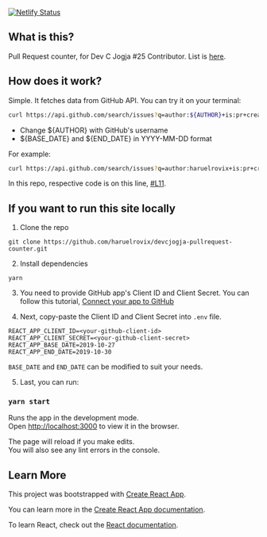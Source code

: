 [![Netlify Status](https://api.netlify.com/api/v1/badges/578617f2-f11f-4060-801c-72af711aee6f/deploy-status)](https://app.netlify.com/sites/devcjogja25/deploys)

## What is this?

Pull Request counter, for Dev C Jogja #25 Contributor. List is [here](https://github.com/haruelrovix/devcjogja-pullrequest-counter/blob/master/src/Contributor.json).


## How does it work?

Simple. It fetches data from GitHub API. You can try it on your terminal:

```bash
curl https://api.github.com/search/issues?q=author:${AUTHOR}+is:pr+created:${BASE_DATE}..${END_DATE}
```

- Change ${AUTHOR} with GitHub's username
- ${BASE_DATE} and ${END_DATE} in YYYY-MM-DD format

For example:

```bash
curl https://api.github.com/search/issues?q=author:haruelrovix+is:pr+created:2019-10-01..2019-10-31
```

In this repo, respective code is on this line, [#L11](https://github.com/haruelrovix/devcjogja-pullrequest-counter/blob/599f5d1d0849a78945918f154217f02665cae683/src/PullRequestFetcher.js#L11).


## If you want to run this site locally

1. Clone the repo

```
git clone https://github.com/haruelrovix/devcjogja-pullrequest-counter.git
```

2. Install dependencies

```
yarn
```

3. You need to provide GitHub app's Client ID and Client Secret. You can follow this tutorial, [Connect your app to GitHub
](https://auth0.com/docs/connections/social/github)

4. Next, copy-paste the Client ID and Client Secret into `.env` file.

```
REACT_APP_CLIENT_ID=<your-github-client-id>
REACT_APP_CLIENT_SECRET=<your-github-client-secret>
REACT_APP_BASE_DATE=2019-10-27
REACT_APP_END_DATE=2019-10-30
```

`BASE_DATE` and `END_DATE` can be modified to suit your needs.

5. Last, you can run:

### `yarn start`

Runs the app in the development mode.<br />
Open [http://localhost:3000](http://localhost:3000) to view it in the browser.

The page will reload if you make edits.<br />
You will also see any lint errors in the console.


## Learn More

This project was bootstrapped with [Create React App](https://github.com/facebook/create-react-app).

You can learn more in the [Create React App documentation](https://facebook.github.io/create-react-app/docs/getting-started).

To learn React, check out the [React documentation](https://reactjs.org/).
